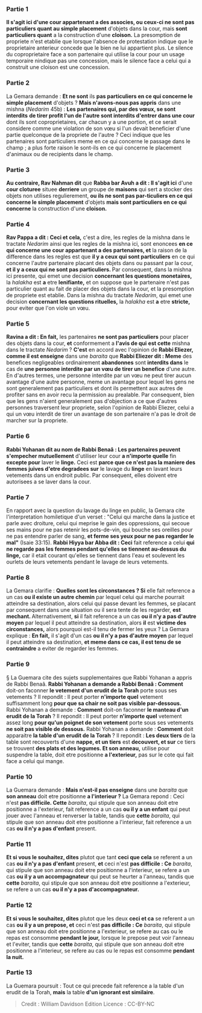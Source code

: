 
### Partie 1
<b>Il s'agit ici d'une cour appartenant a des associes, ou ceux-ci ne sont pas particuliers quant au simple placement</b> d'objets dans la cour, mais <b>sont particuliers quant</b> a la construction d'une <b>cloison.</b> La presomption de propriete n'est etablie que lorsque l'absence de protestation indique que le proprietaire anterieur concede que le bien ne lui appartient plus. Le silence du coproprietaire face a son partenaire qui utilise la cour pour un usage temporaire nindique pas une concession, mais le silence face a celui qui a construit une cloison est une concession.

### Partie 2
La Gemara demande : <b>Et ne sont</b> ils <b>pas particuliers en ce qui concerne le simple placement</b> d'objets ? <b>Mais n'avons-nous pas appris</b> dans une mishna (<i>Nedarim</i> 45b) : <b>Les partenaires qui, par des vœux, se sont interdits</b> <b>de tirer profit l'un de l'autre sont interdits d'entrer dans une cour</b> dont ils sont coproprietaires, car chacun y a une portion, et ce serait considere comme une violation de son vœu si l'un devait beneficier d'une partie quelconque de la propriete de l'autre ? Ceci indique que les partenaires sont particuliers meme en ce qui concerne le passage dans le champ ; a plus forte raison le sont-ils en ce qui concerne le placement d'animaux ou de recipients dans le champ.

### Partie 3
<b>Au contraire, Rav Nahman dit</b> que <b>Rabba bar Avuh a dit : Il s'agit ici</b> d'une <b>cour cloturee</b> situee <b>derriere</b> un groupe de <b>maisons</b> qui sert a stocker des objets non utilises regulierement, <b>ou ils ne sont pas par-ticuliers en ce qui concerne le simple placement</b> d'objets <b>mais sont particuliers en ce qui concerne</b> la construction d'une <b>cloison.</b>

### Partie 4
<b>Rav Pappa a dit : Ceci et cela,</b> c'est a dire, les regles de la mishna dans le tractate <i>Nedarim</i> ainsi que les regles de la mishna ici, sont enoncees <b>en ce qui concerne une cour appartenant a des partenaires, et</b> la raison de la difference dans les regles est que <b>il y a ceux qui sont particuliers</b> en ce qui concerne l'autre partenaire placant des objets dans ou passant par la cour, <b>et il y a ceux qui ne sont pas particuliers. </b> Par consequent, dans la mishna ici presente, qui emet une decision <b>concernant les questions monetaires,</b> la <i>halakha</i> est <b>a</b> etre <b>lenifiante,</b> et on suppose que le partenaire n'est pas particulier quant au fait de placer des objets dans la cour, et la presomption de propriete est etablie. Dans la mishna du tractate <i>Nedarim</i>, qui emet une decision <b>concernant les questions rituelles,</b> la <i>halakha</i> est <b>a</b> etre <b>stricte,</b> pour eviter que l'on viole un vœu.

### Partie 5
<b>Ravina a dit : En fait,</b> les partenaires <b>ne sont pas particuliers</b> pour placer des objets dans la cour, <b>et</b> conformement a <b>l'avis de qui</b> <b>est cette</b> mishna dans le tractate <i>Nedarim</i> ? <b>C'est</b> en accord avec l'opinion de <b>Rabbi Eliezer, comme il est enseigne</b> dans une <i>baraita</i> que <b>Rabbi Eliezer dit : Meme</b> des benefices negligeables ordinairement <b>abandonnes</b> sont <b>interdits dans</b> le cas de <b>une personne interdite par un vœu de tirer un benefice</b> d'une autre. En d'autres termes, une personne interdite par un vœu ne peut tirer aucun avantage d'une autre personne, meme un avantage pour lequel les gens ne sont generalement pas particuliers et dont ils permettent aux autres de profiter sans en avoir recu la permission au prealable. Par consequent, bien que les gens n'aient generalement pas d'objection a ce que d'autres personnes traversent leur propriete, selon l'opinion de Rabbi Eliezer, celui a qui un vœu interdit de tirer un avantage de son partenaire n'a pas le droit de marcher sur la propriete.

### Partie 6
<b>Rabbi Yohanan dit au nom de Rabbi Benaâ : Les partenaires peuvent s'empecher mutuellement</b> d'utiliser leur cour <b>a n'importe quelle</b> fin <b>excepte pour</b> laver le <b>linge.</b> Ceci est <b>parce que ce n'est pas la maniere des femmes juives d'etre degradees sur</b> le lavage du <b>linge</b> en lavant leurs vetements dans un endroit public. Par consequent, elles doivent etre autorisees a se laver dans la cour.

### Partie 7
En rapport avec la question du lavage du linge en public, la Gemara cite l'interpretation homiletique d'un verset : "Celui qui marche dans la justice et parle avec droiture, celui qui meprise le gain des oppressions, qui secoue ses mains pour ne pas retenir les pots-de-vin, qui bouche ses oreilles pour ne pas entendre parler de sang, <b>et ferme ses yeux pour ne pas regarder le mal"</b> (Isaie 33:15). <b>Rabbi Hiyya bar Abba dit : Ceci</b> fait reference a celui <b>qui ne regarde pas les femmes pendant qu'elles se tiennent au-dessus du linge,</b> car il etait courant qu'elles se tiennent dans l'eau et soulevent les ourlets de leurs vetements pendant le lavage de leurs vetements.

### Partie 8
La Gemara clarifie : <b>Quelles sont les circonstances ? Si</b> elle fait reference a un cas <b>ou il existe un autre chemin</b> par lequel celui qui marche pourrait atteindre sa destination, alors celui qui passe devant les femmes, se placant par consequent dans une situation ou il sera tente de les regarder, <b>est mechant. </b> Alternativement, <b>si</b> il fait reference a un cas <b>ou il n'y a pas d'autre moyen</b> par lequel il peut atteindre sa destination, alors <b>il</b> est <b>victime des circonstances,</b> alors pourquoi est-il tenu de fermer les yeux ? La Gemara explique : <b>En fait,</b> il s'agit d'un cas <b>ou il n'y a pas d'autre moyen</b> par lequel il peut atteindre sa destination, <b>et meme dans ce cas, il est tenu de se contraindre</b> a eviter de regarder les femmes.

### Partie 9
§ La Guemara cite des sujets supplementaires que Rabbi Yohanan a appris de Rabbi Benaâ. <b>Rabbi Yohanan a demande a Rabbi Benaâ : Comment</b> doit-on faconner <b>le vetement d'un erudit de la Torah</b> porte sous ses vetements ? Il repondit : Il peut porter <b>n'importe quel</b> vetement suffisamment long <b>pour que sa chair ne soit pas visible par-dessous.</b> Rabbi Yohanan a demande : <b>Comment</b> doit-on faconner <b>le manteau d'un erudit de la Torah</b> ? Il repondit : Il peut porter <b>n'importe quel</b> vetement assez long <b>pour qu'un poignet de son vetement</b> porte sous ses vetements <b>ne soit pas visible de dessous.</b> Rabbi Yohanan a demande : <b>Comment</b> doit apparaitre <b>la table d'un erudit de la Torah</b> ? Il repondit : <b>Les deux tiers</b> de la table sont recouverts d'une <b>nappe, et un tiers</b> est <b>decouvert, et sur</b> ce tiers se trouvent <b>des plats et des legumes. Et son anneau,</b> utilise pour suspendre la table, doit etre positionne <b>a l'exterieur,</b> pas sur le cote qui fait face a celui qui mange.

### Partie 10
La Guemara demande : <b>Mais n'est-il pas enseigne</b> dans une <i>baraita</i> que <b>son anneau</b> doit etre positionne <b>a l'interieur ?</b> La Gemara repond : Ceci n'est <b>pas difficile. Cette</b> <i>baraita</i>, qui stipule que son anneau doit etre positionne a l'exterieur, fait reference a un cas <b>ou il y a un enfant</b> qui peut jouer avec l'anneau et renverser la table, tandis que <b>cette</b> <i>baraita</i>, qui stipule que son anneau doit etre positionne a l'interieur, fait reference a un cas <b>ou il n'y a pas d'enfant</b> present.

### Partie 11
<b>Et si vous le souhaitez, dites</b> plutot que tant <b>ceci que cela</b> se referent a un cas <b>ou il n'y a pas d'enfant</b> present, <b>et</b> ceci n'est <b>pas difficile : Ce</b> <i>baraita</i>, qui stipule que son anneau doit etre positionne a l'interieur, se refere a un cas <b>ou il y a un accompagnateur</b> qui peut se heurter a l'anneau, tandis que <b>cette</b> <i>baraita</i>, qui stipule que son anneau doit etre positionne a l'exterieur, se refere a un cas <b>ou il n'y a pas d'accompagnateur. </b>

### Partie 12
<b>Et si vous le souhaitez, dites</b> plutot que les deux <b>ceci et ca</b> se referent a un cas <b>ou il y a un prepose, et</b> ceci n'est <b>pas difficile : Ce</b> <i>baraita</i>, qui stipule que son anneau doit etre positionne a l'exterieur, se refere au cas ou le repas est consomme <b>pendant le jour,</b> lorsque le prepose peut voir l'anneau et l'eviter, tandis que <b>cette</b> <i>baraita</i>, qui stipule que son anneau doit etre positionne a l'interieur, se refere au cas ou le repas est consomme <b>pendant la nuit. </b>

### Partie 13
La Guemara poursuit : Tout ce qui precede fait reference a la table d'un erudit de la Torah, <b>mais</b> la table <b>d'un ignorant est similaire</b>.

>Credit : William Davidson Edition
>Licence : CC-BY-NC